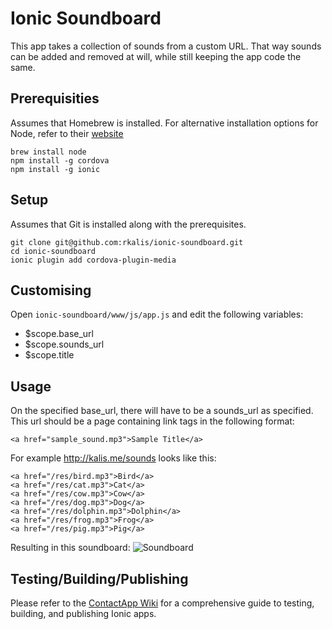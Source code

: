 # Ionic Soundboard

This app takes a collection of sounds from a custom URL. 
That way sounds can be added and removed at will, 
while still keeping the app code the same.

## Prerequisities
Assumes that Homebrew is installed. 
For alternative installation options for Node, refer to their [website](https://nodejs.org/)
```
brew install node
npm install -g cordova
npm install -g ionic
```

## Setup
Assumes that Git is installed along with the prerequisites. 
```
git clone git@github.com:rkalis/ionic-soundboard.git
cd ionic-soundboard
ionic plugin add cordova-plugin-media
```

## Customising
Open `ionic-soundboard/www/js/app.js` and edit the following variables:
* $scope.base_url
* $scope.sounds_url
* $scope.title

## Usage

On the specified base_url, there will have to be a sounds_url as specified.
This url should be a page containing link tags in the following format:
```
<a href="sample_sound.mp3">Sample Title</a>
```

For example http://kalis.me/sounds looks like this:
```
<a href="/res/bird.mp3">Bird</a>
<a href="/res/cat.mp3">Cat</a>
<a href="/res/cow.mp3">Cow</a>
<a href="/res/dog.mp3">Dog</a>
<a href="/res/dolphin.mp3">Dolphin</a>
<a href="/res/frog.mp3">Frog</a>
<a href="/res/pig.mp3">Pig</a>
```
Resulting in this soundboard:
![Soundboard](https://i.imgur.com/KP7k1Mx.png)

## Testing/Building/Publishing
Please refer to the [ContactApp Wiki](https://github.com/incodehq/contactapp/wiki)
for a comprehensive guide to testing, building, and publishing Ionic apps.
